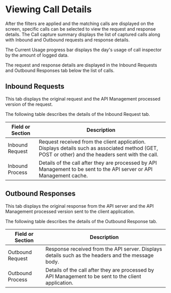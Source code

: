﻿---
sidebar_position: 3
---

# Viewing Call Details

<head>
  <meta name="guidename" content="API Management"/>
  <meta name="context" content="GUID-e7a85b25-2f83-408b-b130-701862569d84"/>
</head>


After the filters are applied and the matching calls are displayed on the screen, specific calls can be selected to view the request and response details. The Call capture summary displays the list of captured calls along with Inbound and Outbound requests and response details. 

The Current Usage progress bar displays the day's usage of call inspector by the amount of logged data. 

The request and response details are displayed in the Inbound Requests and Outbound Responses tab below the list of calls.

## Inbound Requests
This tab displays the original request and the API Management processed version of the request.

The following table describes the details of the Inbound Request tab. 

|**Field or Section** |**Description** |
| ----- | ---- |
|Inbound Request|Request received from the client application. Displays details such as associated method (GET, POST or other) and the headers sent with the call. |
|Inbound Process|Details of the call after they are processed by API Management to be sent to the API server or API Management cache. |

## Outbound Responses
This tab displays the original response from the API server and the API Management processed version sent to the client application.

The following table describes the details of the Outbound Response tab. 

|**Field or Section** |**Description** |
| ---- | ---- |
|Outbound Request|Response received from the API server. Displays details such as the headers and the message body. |
|Outbound Process|Details of the call after they are processed by API Management to be sent to the client application. |

